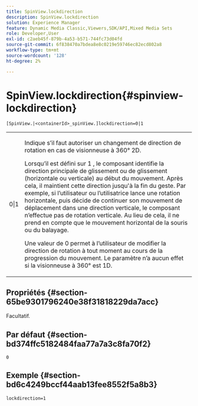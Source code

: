 ```yaml
---
title: SpinView.lockdirection
description: SpinView.lockdirection
solution: Experience Manager
feature: Dynamic Media Classic,Viewers,SDK/API,Mixed Media Sets
role: Developer,User
exl-id: c2aeb45f-879b-4a53-b571-744fc73d04fd
source-git-commit: 6f838470a7bdea8e8c0219e59746ec82ecd802a8
workflow-type: tm+mt
source-wordcount: '128'
ht-degree: 2%

---
```


# SpinView.lockdirection{#spinview-lockdirection}

`[SpinView.|<containerId>_spinView.]lockdirection=0|1`

<table id="table_18D47E7C6A2D4D68B94225CB621D5F7C"> 
 <tbody> 
  <tr> 
   <td colname="col1"> <p> <span class="codeph"> 0|1 </span> </p> </td> 
   <td colname="col2"> <p> Indique s’il faut autoriser un changement de direction de rotation en cas de visionneuse à 360° 2D. </p> <p>Lorsqu’il est défini sur <span class="codeph"> 1 </span>, le composant identifie la direction principale de glissement ou de glissement (horizontale ou verticale) au début du mouvement. Après cela, il maintient cette direction jusqu'à la fin du geste. Par exemple, si l’utilisateur ou l’utilisatrice lance une rotation horizontale, puis décide de continuer son mouvement de déplacement dans une direction verticale, le composant n’effectue pas de rotation verticale. Au lieu de cela, il ne prend en compte que le mouvement horizontal de la souris ou du balayage. </p> <p>Une valeur de <span class="codeph"> 0 </span> permet à l’utilisateur de modifier la direction de rotation à tout moment au cours de la progression du mouvement. Le paramètre n’a aucun effet si la visionneuse à 360° est 1D. </p> </td> 
  </tr> 
 </tbody> 
</table>

## Propriétés {#section-65be9301796240e38f31818229da7acc}

Facultatif.

## Par défaut {#section-bd374ffc5182484faa77a7a3c8fa70f2}

`0`

## Exemple {#section-bd6c4249bccf44aab13fee8552f5a8b3}

`lockdirection=1`
